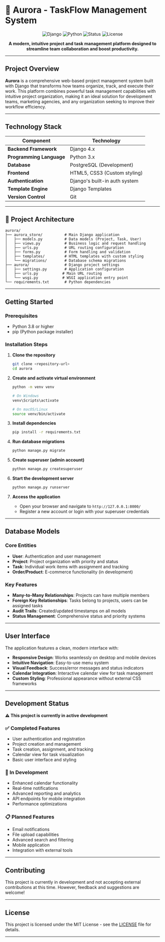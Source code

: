 # 🌅 Aurora - TaskFlow Management System

<div align="center">

![Django](https://img.shields.io/badge/Django-4.x-green?style=for-the-badge&logo=django)
![Python](https://img.shields.io/badge/Python-3.x-blue?style=for-the-badge&logo=python)
![Status](https://img.shields.io/badge/Status-In%20Development-orange?style=for-the-badge)
![License](https://img.shields.io/badge/License-MIT-yellow?style=for-the-badge)

**A modern, intuitive project and task management platform designed to streamline team collaboration and boost productivity.**

</div>

---

## Project Overview

**Aurora** is a comprehensive web-based project management system built with Django that transforms how teams organize, track, and execute their work. This platform combines powerful task management capabilities with intuitive project organization, making it an ideal solution for development teams, marketing agencies, and any organization seeking to improve their workflow efficiency.

---

## Technology Stack

| Component | Technology |
|-----------|------------|
| **Backend Framework** | Django 4.x |
| **Programming Language** | Python 3.x |
| **Database** | PostgreSQL (Development) |
| **Frontend** | HTML5, CSS3 (Custom styling) |
| **Authentication** | Django's built-in auth system |
| **Template Engine** | Django Templates |
| **Version Control** | Git |

---

## 📁 Project Architecture

```
aurora/
├── aurora_store/          # Main Django application
│   ├── models.py          # Data models (Project, Task, User)
│   ├── views.py           # Business logic and request handling
│   ├── urls.py            # URL routing configuration
│   ├── forms.py           # Form handling and validation
│   ├── templates/         # HTML templates with custom styling
│   └── migrations/        # Database schema migrations
├── aurora/                # Django project settings
│   ├── settings.py        # Application configuration
│   ├── urls.py           # Main URL routing
│   └── wsgi.py           # WSGI application entry point
└── requirements.txt       # Python dependencies
```

---

## Getting Started

### Prerequisites
- Python 3.8 or higher
- pip (Python package installer)

### Installation Steps

1. **Clone the repository**
   ```bash
   git clone <repository-url>
   cd aurora
   ```

2. **Create and activate virtual environment**
   ```bash
   python -m venv venv
   
   # On Windows
   venv\Scripts\activate
   
   # On macOS/Linux
   source venv/bin/activate
   ```

3. **Install dependencies**
   ```bash
   pip install -r requirements.txt
   ```

4. **Run database migrations**
   ```bash
   python manage.py migrate
   ```

5. **Create superuser (admin account)**
   ```bash
   python manage.py createsuperuser
   ```

6. **Start the development server**
   ```bash
   python manage.py runserver
   ```

7. **Access the application**
   - Open your browser and navigate to `http://127.0.0.1:8000/`
   - Register a new account or login with your superuser credentials

---

## Database Models

### Core Entities

- **User**: Authentication and user management
- **Project**: Project organization with priority and status
- **Task**: Individual work items with assignment and tracking
- **Order/Product**: E-commerce functionality (in development)

### Key Features
- **Many-to-Many Relationships**: Projects can have multiple members
- **Foreign Key Relationships**: Tasks belong to projects, users can be assigned tasks
- **Audit Trails**: Created/updated timestamps on all models
- **Status Management**: Comprehensive status and priority systems

---

## User Interface

The application features a clean, modern interface with:
- **Responsive Design**: Works seamlessly on desktop and mobile devices
- **Intuitive Navigation**: Easy-to-use menu system
- **Visual Feedback**: Success/error messages and status indicators
- **Calendar Integration**: Interactive calendar view for task management
- **Custom Styling**: Professional appearance without external CSS frameworks

---

## Development Status

**⚠️ This project is currently in active development**

### ✅ Completed Features
- User authentication and registration
- Project creation and management
- Task creation, assignment, and tracking
- Calendar view for task visualization
- Basic user interface and styling

### 🚧 In Development
- Enhanced calendar functionality
- Real-time notifications
- Advanced reporting and analytics
- API endpoints for mobile integration
- Performance optimizations

### 📋 Planned Features
- Email notifications
- File upload capabilities
- Advanced search and filtering
- Mobile application
- Integration with external tools

---

## Contributing

This project is currently in development and not accepting external contributions at this time. However, feedback and suggestions are welcome!

---

## License

This project is licensed under the MIT License - see the [LICENSE](LICENSE) file for details.

---

